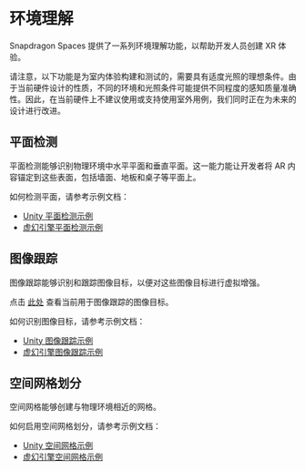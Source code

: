 # 环境理解

Snapdragon Spaces 提供了一系列环境理解功能，以帮助开发人员创建 XR 体验。

请注意，以下功能是为室内体验构建和测试的，需要具有适度光照的理想条件。由于当前硬件设计的性质，不同的环境和光照条件可能提供不同程度的感知质量准确性。因此，在当前硬件上不建议使用或支持使用室外用例，我们同时正在为未来的设计进行改进。

## 平面检测

平面检测能够识别物理环境中水平平面和垂直平面。这一能力能让开发者将 AR 内容锚定到这些表面，包括墙面、地板和桌子等平面上。

如何检测平面，请参考示例文档：

- [Unity 平面检测示例](./../Unity/sample/PlaneDetectionSample.md)
- [虚幻引擎平面检测示例](./../unreal/samples/PlaneDetectionSample.md)

## 图像跟踪

图像跟踪能够识别和跟踪图像目标，以便对这些图像目标进行虚拟增强。

点击 [此处](./../designux/ImageTargetsToTry.md) 查看当前用于图像跟踪的图像目标。

如何识别图像目标，请参考示例文档：

- [Unity 图像跟踪示例](./../Unity/sample/ImageTrackingSample.md)
- [虚幻引擎图像跟踪示例](./../unreal/samples/ImageTrackingSample.md)

## 空间网格划分

空间网格能够创建与物理环境相近的网格。

如何启用空间网格划分，请参考示例文档：

- [Unity 空间网格示例](./../Unity/sample/SpatialMeshingSample.md)
- [虚幻引擎空间网格示例](./../unreal/samples/SpatialMeshingSample.md)